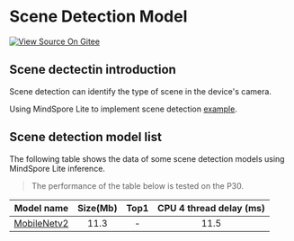 # Scene Detection Model

[![View Source On Gitee](https://mindspore-website.obs.cn-north-4.myhuaweicloud.com/website-images/r1.8/resource/_static/logo_source_en.png)](https://gitee.com/mindspore/docs/blob/r1.8/docs/lite/docs/source_en/scene_detection_lite.md)

## Scene dectectin introduction

Scene detection can identify the type of scene in the device's camera.

Using MindSpore Lite to implement scene detection [example](https://gitee.com/mindspore/models/tree/r1.8/official/lite/scene_detection).

## Scene detection model list

The following table shows the data of some scene detection models using MindSpore Lite inference.

> The performance of the table below is tested on the P30.

| Model name              | Size(Mb)  | Top1 | CPU 4 thread delay (ms) |
|-----------------------| :----------: | :----------: | :-----------: |
| [MobileNetv2](https://download.mindspore.cn/model_zoo/official/lite/mobilenetv2_openimage_lite/mobilenetv2.ms) | 11.3 | - | 11.5 |
